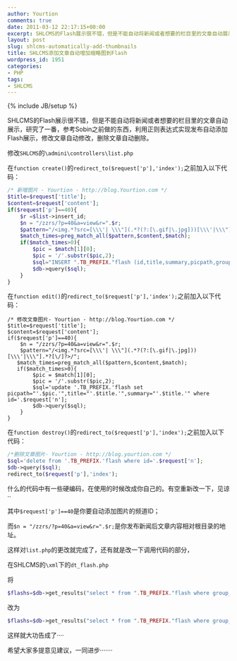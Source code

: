 ```yaml
---
author: Yourtion
comments: true
date: 2011-03-12 22:17:15+00:00
excerpt: SHLCMS的Flash展示很不错，但是不能自动将新闻或者想要的栏目里的文章自动展示，研究了一番，参考Sobin之前做的东西，利用正则表达式实现发布自动添加Flash展示，修改文章自动修改，删除文章自动删除。
layout: post
slug: shlcms-automatically-add-thumbnails
title: SHLCMS添加文章自动增加缩略图到Flash
wordpress_id: 1951
categories:
- PHP
tags:
- SHLCMS
---
```

{% include JB/setup %}

SHLCMS的Flash展示很不错，但是不能自动将新闻或者想要的栏目里的文章自动展示，研究了一番，参考Sobin之前做的东西，利用正则表达式实现发布自动添加Flash展示，修改文章自动修改，删除文章自动删除。

修改```SHLCMS```的```\admini\controllers\list.php```

在```function create()```的```redirect_to($request['p'],'index');```之前加入以下代码：

```php
/* 新增图片 - Yourtion - http://blog.Yourtion.com */
$title=$request['title'];
$content=$request['content'];
if($request['p']==40){
	$r =$list->insert_id;
	$n = "/zzrs/?p=40&a=view&r=".$r;
	$pattern="/<img.*?src=[\\\'| \\\"](.*?(?:[\.gif|\.jpg]))[\\\'|\\\"].*?[\/]?>/";
   	$match_times=preg_match_all($pattern,$content,$match);
   	if($match_times>0){
		$pic = $match[1][0];
		$pic = '/'.substr($pic,2);
		$sql="INSERT ".TB_PREFIX."flash (id,title,summary,picpath,group_id,url) VALUES ('{$r}','{$title}','{$title}','{$pic}',1,'{$n}')";
		$db->query($sql);
	}
}
```

在```function edit()```的```redirect_to($request['p'],'index');```之前加入以下代码：

```
/* 修改文章图片- Yourtion - http://blog.Yourtion.com */
$title=$request['title'];
$content=$request['content'];
if($request['p']==40){
	$n = "/zzrs/?p=40&a=view&r=".$r;
	$pattern="/<img.*?src=[\\\'| \\\"](.*?(?:[\.gif|\.jpg]))[\\\'|\\\"].*?[\/]?>/";
   $match_times=preg_match_all($pattern,$content,$match);
   if($match_times>0){
      	$pic = $match[1][0];
		$pic = '/'.substr($pic,2);
		$sql='update '.TB_PREFIX.'flash set picpath="'.$pic.'",title="'.$title.'",summary="'.$title.'" where id='.$request['n'];
		$db->query($sql);
	}
}
```

在```function destroy()```的```redirect_to($request['p'],'index');```之前加入以下代码：

```php
/*删除文章图片- Yourtion - http://blog.yourtion.com */
$sql='delete from '.TB_PREFIX.'flash where id='.$request['n'];
$db->query($sql);
redirect_to($request['p'],'index');
```

什么的代码中有一些硬编码，在使用的时候改成你自己的。有空重新改一下，见谅··

其中```$request['p']==40```是你要自动添加图片的频道ID；

而```$n = "/zzrs/?p=40&a=view&r=".$r;```是你发布新闻后文章内容相对根目录的地址。

这样对```list.php```的更改就完成了，还有就是改一下调用代码的部分，

在SHLCMS的```\xml```下的```dt_flash.php```

将

```php
$flashs=$db->get_results("select * from ".TB_PREFIX."flash where group_id=$group_id order by ordering");
```

改为

```php
$flashs=$db->get_results("select * from ".TB_PREFIX."flash where group_id=$group_id order by id DESC limit 5");
```

这样就大功告成了····

希望大家多提意见建议，一同进步·······
